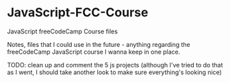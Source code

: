 # JavaScript-FCC-Course
JavaScript freeCodeCamp Course files

Notes, files that I could use in the future - anything regarding the freeCodeCamp JavaScript course I wanna keep in one place.

TODO: clean up and comment the 5 js projects (although I've tried to do that as I went, I should take another look to make sure everything's looking nice)
